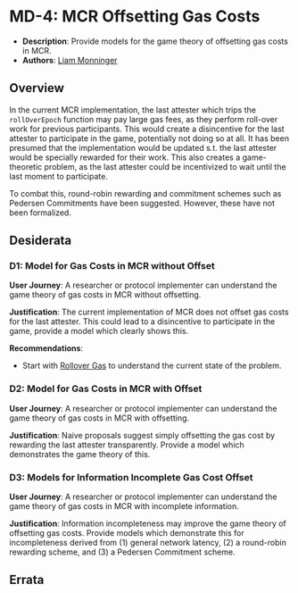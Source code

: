 # MD-4: MCR Offsetting Gas Costs
- **Description**: Provide models for the game theory of offsetting gas costs in MCR.
- **Authors**: [Liam Monninger](mailto:liam@movementlabs.xyz)


## Overview
In the current MCR implementation, the last attester which trips the `rollOverEpoch` function may pay large gas fees, as they perform roll-over work for previous participants. This would create a disincentive for the last attester to participate in the game, potentially not doing so at all. It has been presumed that the implementation would be updated s.t. the last attester would be specially rewarded for their work. This also creates a game-theoretic problem, as the last attester could be incentivized to wait until the last moment to participate.

To combat this, round-robin rewarding and commitment schemes such as Pedersen Commitments have been suggested. However, these have not been formalized. 

## Desiderata

<!--
  List out the specific desiderata. Each entry should consist of:

  1. Title: A concise name for the desideratum.
  2. User Journey: A one or two-sentence statement focusing on the "user" (could be a human, machine, software, etc.) and their interaction or experience.
  3. Description (optional): A more detailed explanation if needed.
  4. Justification: The reasoning behind the desideratum. Why is it necessary or desired?
  5. Recommendations (optional): Suggestions or guidance related to the desideratum.

  Format as:

  ### Desideratum Title

  **User Journey**: [user] can [action].

  **Description**: <More detailed explanation if needed (optional)>

  **Justification**: <Why this is a significant or required desideratum>

  **Recommendations**: <Any specific guidance or suggestions (optional)>

  TODO: Remove this comment before finalizing.
-->
### D1: Model for Gas Costs in MCR without Offset
**User Journey**: A researcher or protocol implementer can understand the game theory of gas costs in MCR without offsetting.

**Justification**: The current implementation of MCR does not offset gas costs for the last attester. This could lead to a disincentive to participate in the game, provide a model which clearly shows this.

**Recommendations**:
- Start with [Rollover Gas](./rollover-gas.md) to understand the current state of the problem.

### D2: Model for Gas Costs in MCR with Offset
**User Journey**: A researcher or protocol implementer can understand the game theory of gas costs in MCR with offsetting.

**Justification**: Naive proposals suggest simply offsetting the gas cost by rewarding the last attester transparently. Provide a model which demonstrates the game theory of this.

### D3: Models for Information Incomplete Gas Cost Offset
**User Journey**: A researcher or protocol implementer can understand the game theory of gas costs in MCR with incomplete information.

**Justification**: Information incompleteness may improve the game theory of offsetting gas costs. Provide models which demonstrate this for incompleteness derived from (1) general network latency, (2) a round-robin rewarding scheme, and (3) a Pedersen Commitment scheme.

## Errata
<!--
  Errata should be maintained after publication.

  1. **Transparency and Clarity**: An erratum acknowledges any corrections made post-publication, ensuring that readers are not misled and are always equipped with the most accurate information.

  2. **Accountability**: By noting errors openly, we maintain a high level of responsibility and ownership over our content. It’s an affirmation that we value precision and are ready to correct oversights.

  Each erratum should briefly describe the discrepancy and the correction made, accompanied by a reference to the date and version of the desiderata in which the error was identified.

  TODO: Maintain this comment.
-->
